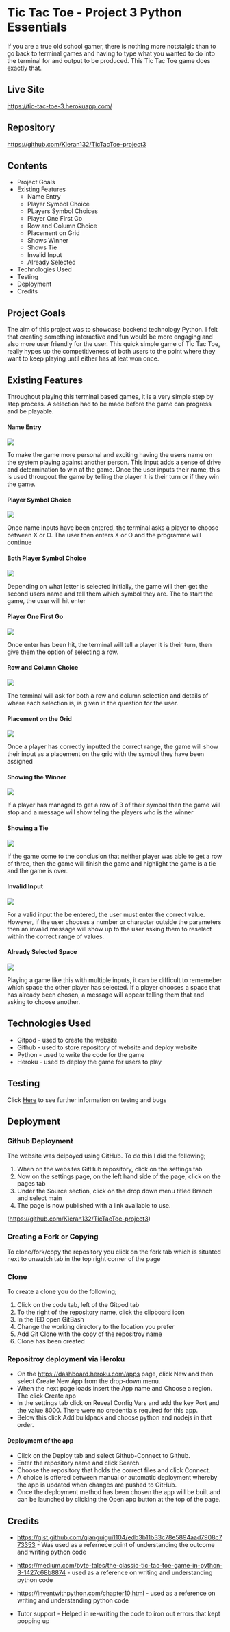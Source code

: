 # Tic Tac Toe - Project 3 Python Essentials
If you are a true old school gamer, there is nothing more notstalgic than to go back to terminal games and having to type what you wanted to do into the terminal for and output to be produced. This Tic Tac Toe game does exactly that.

## Live Site 
https://tic-tac-toe-3.herokuapp.com/

## Repository
https://github.com/Kieran132/TicTacToe-project3

## Contents
- Project Goals
- Existing Features
    - Name Entry
    - Player Symbol Choice
    - PLayers Symbol Choices
    - Player One First Go
    - Row and Column Choice
    - Placement on Grid
    - Shows Winner
    - Shows Tie
    - Invalid Input
    - Already Selected
- Technologies Used
- Testing
- Deployment
- Credits

## Project Goals
The aim of this project was to showcase backend technology Python. I felt that creating something interactive and fun would be more engaging and also more user friendly for the user. This quick simple game of Tic Tac Toe, really hypes up the competitiveness of both users to the point where they want to keep playing until either has at leat won once.

## Existing Features
Throughout playing this terminal based games, it is a very simple step by step process. A selection had to be made before the game can progress and be playable.

#### Name Entry

<img src="assests/README.md photos/name_entry.png">

To make the game more personal and exciting having the users name on the system playing against another person. This input adds a sense of drive and determination to win at the game. Once the user inputs their name, this is used througout the game by telling the player it is their turn or if they win the game.

#### Player Symbol Choice

<img src="assests/README.md photos/player_1_symbol_choice.png">

Once name inputs have been entered, the terminal asks a player to choose between X or O. The user then enters X or O and the programme will continue

#### Both Player Symbol Choice

<img src="assests/README.md photos/shows_players_symbols.png">

Depending on what letter is selected initially, the game will then get the second users name and tell them which symbol they are. The to start the game, the user will hit enter

#### Player One First Go

<img src="assests/README.md photos/player_1_first_go.png">

Once enter has been hit, the terminal will tell a player it is their turn, then give them the option of selecting a row.

#### Row and Column Choice

<img src="assests/README.md photos/shows_column_row_choice.png">

The terminal will ask for both a row and column selection and details of where each selection is, is given in the question for the user.

#### Placement on the Grid

<img src="assests/README.md photos/shows_selection_on_grid.png">

Once a player has correctly inputted the correct range, the game will show their input as a placement on the grid with the symbol they have been assigned

#### Showing the Winner

<img src="assests/README.md photos/shows_winner.png">

If a player has managed to get a row of 3 of their symbol then the game will stop and a message will show tellng the players who is the winner

#### Showing a Tie

<img src="assests/README.md photos/shows_tie.png">

If the game come to the conclusion that neither player was able to get a row of three, then the game will finish the game and highlight the game is a tie and the game is over.

#### Invalid Input

<img src="assests/README.md photos/invalid-entry.png">

For a valid input the be entered, the user must enter the correct value. However, if the user chooses a number or character outside the parameters then an invalid message will show up to the user asking them to reselect within the correct range of values.

#### Already Selected Space

<img src="assests/README.md photos/already_selected.png">

Playing a game like this with multiple inputs, it can be difficult to rememeber which space the other player has selected. If a player chooses a space that has already been chosen, a message will appear telling them that and asking to choose another.

## Technologies Used
- Gitpod - used to create the website
- Github - used to store repository of website and deploy website
- Python - used to write the code for the game
- Heroku - used to deploy the game for users to play

## Testing

Click [Here](/TESTING.md) to see further information on testng and bugs

## Deployment

### Github Deployment
The website was delpoyed using GitHub. To do this I did the following;
1. When on the websites GitHub repository, click on the settings tab
2. Now on the settings page, on the left hand side of the page, click on the pages tab
3. Under the Source section, click on the drop down menu titled Branch and select main
4. The page is now published with a link available to use.

(https://github.com/Kieran132/TicTacToe-project3)

### Creating a Fork or Copying
To clone/fork/copy the repository you click on the fork tab which is situated next to unwatch tab in the top right corner of the page

### Clone
To create a clone you do the following;
1. Click on the code tab, left of the Gitpod tab
2. To the right of the repository name, click the clipboard icon
3. In the IED open GitBash
4. Change the working directory to the location you prefer
5. Add Git Clone with the copy of the repositroy name
6. Clone has been created

### Repositroy deployment via Heroku
- On the https://dashboard.heroku.com/apps page, click New and then select Create New App from the drop-down menu.
- When the next page loads insert the App name and Choose a region. The click Create app
- In the settings tab click on Reveal Config Vars and add the key Port and the value 8000. There were no credentials required for this app.
- Below this click Add buildpack and choose python and nodejs in that order.

#### Deployment of the app
- Click on the Deploy tab and select Github-Connect to Github.
- Enter the repository name and click Search.
- Choose the repository that holds the correct files and click Connect.
- A choice is offered between manual or automatic deployment whereby the app is updated when changes are pushed to GitHub.
- Once the deployment method has been chosen the app will be built and can be launched by clicking the Open app button at the top of the page.



## Credits

- https://gist.github.com/qianguigui1104/edb3b11b33c78e5894aad7908c773353 - Was used as a refernece point of understanding the outcome and writing python code

- https://medium.com/byte-tales/the-classic-tic-tac-toe-game-in-python-3-1427c68b8874 - used as a reference on writing and understanding python code

- https://inventwithpython.com/chapter10.html - used as a reference on writing and understanding python code

- Tutor support - Helped in re-writing the code to iron out errors that kept popping up

